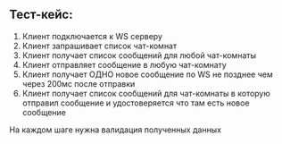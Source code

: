 ## Тест-кейс:

1. Клиент подключается к WS серверу
2. Клиент запрашивает список чат-комнат
3. Клиент получает список сообщений для любой чат-комнаты
4. Клиент отправляет сообщение в любую чат-комнату
5. Клиент получает ОДНО новое сообщение по WS не позднее чем через 200мс после отправки
6. Клиент получает список сообщений для чат-комнаты в которую отправил сообщение и удостоверяется что там есть новое сообщение

На каждом шаге нужна валидация полученных данных
